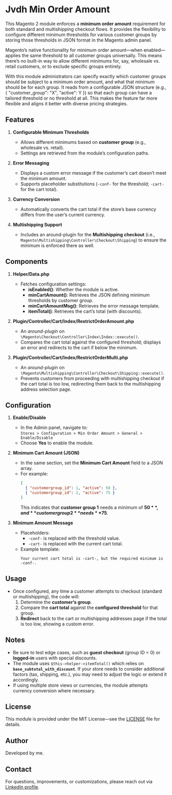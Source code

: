 # Jvdh Min Order Amount

This Magento 2 module enforces a **minimum order amount** requirement for both standard and multishipping checkout flows. It provides the flexibility to configure different minimum thresholds for various customer groups by storing those thresholds in JSON format in the Magento admin panel.

Magento’s native functionality for minimum order amount—when enabled—applies the same threshold to all customer groups universally. This means there’s no built-in way to allow different minimums for, say, wholesale vs. retail customers, or to exclude specific groups entirely.

With this module administrators can specify exactly which customer groups should be subject to a minimum order amount, and what that minimum should be for each group. It reads from a configurable JSON structure (e.g., { "customer_group": "X", "active": Y }) so that each group can have a tailored threshold or no threshold at all. This makes the feature far more flexible and aligns it better with diverse pricing strategies.

## Features
1. **Configurable Minimum Thresholds**  
   - Allows different minimums based on **customer group** (e.g., wholesale vs. retail).
   - Settings are retrieved from the module’s configuration paths.

2. **Error Messaging**  
   - Displays a custom error message if the customer’s cart doesn’t meet the minimum amount.  
   - Supports placeholder substitutions (`-conf-` for the threshold; `-cart-` for the cart total).

3. **Currency Conversion**  
   - Automatically converts the cart total if the store’s base currency differs from the user’s current currency.

4. **Multishipping Support**  
   - Includes an around-plugin for the **Multishipping checkout** (i.e., `Magento\Multishipping\Controller\Checkout\Shipping`) to ensure the minimum is enforced there as well.

## Components

1. **Helper/Data.php**  
   - Fetches configuration settings:
     - **isEnabled()**: Whether the module is active.  
     - **minCartAmount()**: Retrieves the JSON defining minimum thresholds by customer group.  
     - **minCartAmountMsg()**: Retrieves the error message template.  
     - **itemTotal()**: Retrieves the cart’s total (with discounts).

2. **Plugin/Controller/Cart/Index/RestrictOrderAmount.php**  
   - An *around-plugin* on `\Magento\Checkout\Controller\Index\Index::execute()`.  
   - Compares the cart total against the configured threshold; displays an error and redirects to the cart if below the minimum.

3. **Plugin/Controller/Cart/Index/RestrictOrderMulti.php**  
   - An *around-plugin* on `\Magento\Multishipping\Controller\Checkout\Shipping::execute()`.  
   - Prevents customers from proceeding with multishipping checkout if the cart total is too low, redirecting them back to the multishipping address selection page.

## Configuration

1. **Enable/Disable**  
   - In the Admin panel, navigate to:  
     `Stores > Configuration > Min Order Amount > General > Enable/Disable`  
   - Choose **Yes** to enable the module.

2. **Minimum Cart Amount (JSON)**  
   - In the same section, set the **Minimum Cart Amount** field to a JSON array.  
   - For example:  
     ```json
     [
       { "customergroup_id": 1, "active": 50 },
       { "customergroup_id": 2, "active": 75 }
     ]
     ```
     This indicates that **customer group 1** needs a minimum of **$50**, and **customer group 2** needs **$75**.

3. **Minimum Amount Message**  
   - Placeholders:
     - `-conf-` is replaced with the threshold value.  
     - `-cart-` is replaced with the current cart total.  
   - Example template:  
     ```text
     Your current cart total is -cart-, but the required minimum is -conf-.
     ```

## Usage
- Once configured, any time a customer attempts to checkout (standard or multishipping), the code will:
  1. Determine the **customer’s group**.
  2. Compare the **cart total** against the **configured threshold** for that group.
  3. **Redirect** back to the cart or multishipping addresses page if the total is too low, showing a custom error.

## Notes
- Be sure to test edge cases, such as **guest checkout** (group ID = 0) or **logged-in** users with special discounts.
- The module uses `$this->helper->itemTotal()` which relies on **`base_subtotal_with_discount`**. If your store needs to consider additional factors (tax, shipping, etc.), you may need to adjust the logic or extend it accordingly.
- If using multiple store views or currencies, the module attempts currency conversion where necessary.

## License
This module is provided under the MIT License—see the [LICENSE](./LICENSE) file for details.

## Author
Developed by me.

## Contact
For questions, improvements, or customizations, please reach out via [LinkedIn profile](https://www.linkedin.com/in/jonasvdh/).
